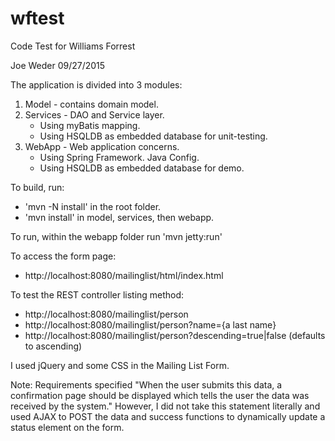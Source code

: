 # wftest
Code Test for Williams Forrest

Joe Weder 
09/27/2015

The application is divided into 3 modules:
 1. Model - contains domain model. 
 2. Services - DAO and Service layer.
	- Using myBatis mapping.
	- Using HSQLDB as embedded database for unit-testing.
 3. WebApp - Web application concerns.
	- Using Spring Framework. Java Config. 
	- Using HSQLDB as embedded database for demo.
 
To build, run:
- 'mvn -N install' in the root folder.
- 'mvn install' in model, services, then webapp.

To run, within the webapp folder run 'mvn jetty:run'

To access the form page: 
- http://localhost:8080/mailinglist/html/index.html

To test the REST controller listing method: 
- http://localhost:8080/mailinglist/person
- http://localhost:8080/mailinglist/person?name={a last name}
- http://localhost:8080/mailinglist/person?descending=true|false (defaults to ascending)
	
I used jQuery and some CSS in the Mailing List Form.

Note: Requirements specified "When the user submits this data, a confirmation page should be displayed which tells the user the data was received by the system." 
However, I did not take this statement literally and used AJAX to POST the data and success functions to dynamically update a status element on the form.
	
	